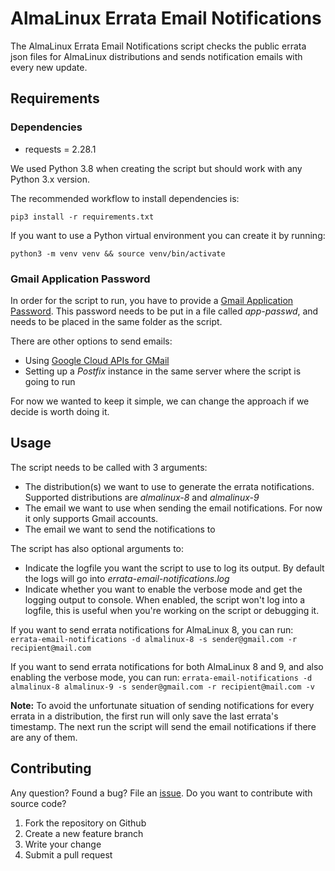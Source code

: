 # AlmaLinux Errata Email Notifications
The AlmaLinux Errata Email Notifications script checks the public errata json files for AlmaLinux distributions and sends notification emails with every new update.

## Requirements

### Dependencies

* requests = 2.28.1

We used Python 3.8 when creating the script but should work with any Python 3.x version.

The recommended workflow to install dependencies is:
```
pip3 install -r requirements.txt
```

If you want to use a Python virtual environment you can create it by running:
```
python3 -m venv venv && source venv/bin/activate
```

### Gmail Application Password
In order for the script to run, you have to provide a [Gmail Application Password](https://support.google.com/accounts/answer/185833).
This password needs to be put in a file called _app-passwd_, and needs to be placed in the same folder as the script.

There are other options to send emails:
* Using [Google Cloud APIs for GMail](https://developers.google.com/gmail/api)
* Setting up a _Postfix_ instance in the same server where the script is going to run

For now we wanted to keep it simple, we can change the approach if we decide is worth doing it.

## Usage
The script needs to be called with 3 arguments:
* The distribution(s) we want to use to generate the errata notifications. Supported distributions are _almalinux-8_ and _almalinux-9_
* The email we want to use when sending the email notifications. For now it only supports Gmail accounts.
* The email we want to send the notifications to

The script has also optional arguments to:
* Indicate the logfile you want the script to use to log its output. By default the logs will go into _errata-email-notifications.log_
* Indicate whether you want to enable the verbose mode and get the logging output to console. When enabled, the script won't log into a logfile, this is useful when you're working on the script or debugging it.

If you want to send errata notifications for AlmaLinux 8, you can run:
```errata-email-notifications -d almalinux-8 -s sender@gmail.com -r recipient@mail.com```

If you want to send errata notifications for both AlmaLinux 8 and 9, and also enabling the verbose mode, you can run:
```errata-email-notifications -d almalinux-8 almalinux-9 -s sender@gmail.com -r recipient@mail.com -v```

__Note:__ To avoid the unfortunate situation of sending notifications for every errata in a distribution, the first run will only save the last errata's timestamp.
The next run the script will send the email notifications if there are any of them.

## Contributing
Any question? Found a bug? File an [issue](https://github.com/AlmaLinux/errata-email-notifications/issues).
Do you want to contribute with source code?
1. Fork the repository on Github
2. Create a new feature branch
3. Write your change
4. Submit a pull request
